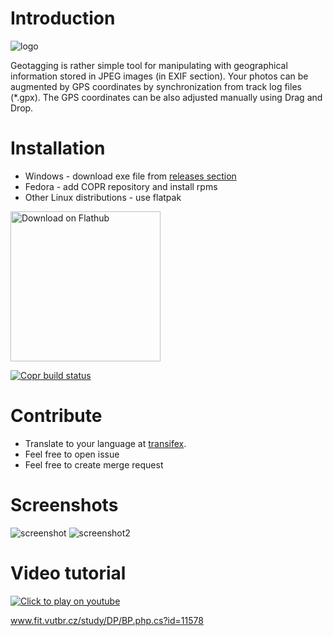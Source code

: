 # Introduction
![logo](https://github.com/jmlich/geotagging/raw/master/icons/geotagging.png)

Geotagging is rather simple tool for manipulating with geographical information stored in JPEG images (in EXIF section). Your photos can be augmented by GPS coordinates by synchronization from track log files (*.gpx). The GPS coordinates can be also adjusted manually using Drag and Drop.

# Installation

* Windows - download exe file from [releases section](https://github.com/jmlich/geotagging/releases)
* Fedora - add COPR repository and install rpms
* Other Linux distributions - use flatpak

<a href='https://flathub.org/apps/details/com.github.jmlich.geotagging'><img width='240' alt='Download on Flathub' src='https://flathub.org/assets/badges/flathub-badge-en.png'/></a>

[![Copr build status](https://copr.fedorainfracloud.org/coprs/jmlich/laa/package/com.github.jmlich.geotagging/status_image/last_build.png)](https://copr.fedorainfracloud.org/coprs/jmlich/laa/package/com.github.jmlich.geotagging/)

# Contribute

* Translate to your language at [transifex](https://explore.transifex.com/jozef-mlich/geotagging/).
* Feel free to open issue
* Feel free to create merge request 

# Screenshots

![screenshot](./data/geotagging.png)
![screenshot2](./data/screenshot2.png)

# Video tutorial

[![Click to play on youtube](https://img.youtube.com/vi/BZhxQC5wgNI/0.jpg)](https://www.youtube.com/watch?v=BZhxQC5wgNI)

www.fit.vutbr.cz/study/DP/BP.php.cs?id=11578
